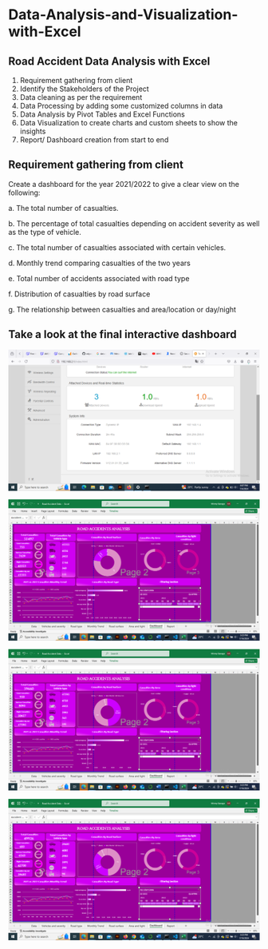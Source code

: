 # Data-Analysis-and-Visualization-with-Excel

## Road Accident Data Analysis with Excel
1.	Requirement gathering from client
2.	Identify the Stakeholders of the Project
3.	Data cleaning as per the requirement
4.	Data Processing by adding some customized columns in data
5.	Data Analysis by Pivot Tables and Excel Functions
6.	Data Visualization to create charts and custom sheets to show the insights
7.	Report/ Dashboard creation from start to end

## Requirement gathering from client
Create a dashboard for the year 2021/2022 to give a clear view on the following:

a.	The total number of casualties.

b.	The percentage of total casualties depending on accident severity as well as the type of vehicle.

c.	The total number of casualties associated with certain vehicles.

d.	Monthly trend comparing casualties of the two years

e.	Total number of accidents associated with road type

f.	Distribution of casualties by road surface

g.	The relationship between casualties and area/location or day/night

## Take a look at the final interactive dashboard

![Alt Text](https://github.com/WinnieKiarago/Data-Analysis-and-Visualization-with-Excel/blob/main/visualizations/2021%20visualization.png)


![Alt Text](https://github.com/WinnieKiarago/Data-Analysis-and-Visualization-with-Excel/blob/main/visualizations/q32022.png)


![Alt Text](https://github.com/WinnieKiarago/Data-Analysis-and-Visualization-with-Excel/blob/main/visualizations/q42021.png)


![Alt Text](https://github.com/WinnieKiarago/Data-Analysis-and-Visualization-with-Excel/blob/main/visualizations/q42022.png)
